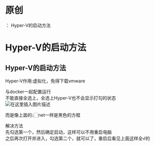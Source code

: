 # 原创

： Hyper-V的启动方法

# Hyper-V的启动方法

## Hyper-V的启动方法

Hyper-V作用:虚拟化，免得下载vmware

与docker一起配置运行<br/>
不能直接全选上，全选上Hyper-V也不会显示打勾的状态<br/> <img alt="在这里插入图片描述" src="https://img-blog.csdnimg.cn/20200529125025918.jpg?x-oss-process=image/watermark,type_ZmFuZ3poZW5naGVpdGk,shadow_10,text_aHR0cHM6Ly9ibG9nLmNzZG4ubmV0L3B5dGhvbl9fcmVwb3J0ZWQ=,size_16,color_FFFFFF,t_70"/>

而是像上面的👆🏻net一样是黑色的方框

解决方法<br/> 先勾选第一个，然后确定启动，这样可以不用重启电脑<br/> 之后再次打开并进入，勾选第二个，就可以了，重启后看见上面这样全√的

